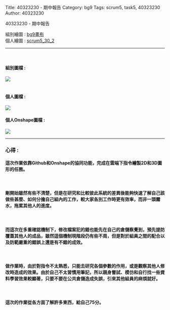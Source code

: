 Title: 40323230 - 期中報告
Category: bg9
Tags: scrum5, task5, 40323230
Author: 40323230

40323230 - 期中報告

<!-- PELICAN_END_SUMMARY -->

組別繪圖 : <a href="http://2016spring-40323250.rhcloud.com/bg9/task2_homework">bg9畫布</a> 
</br>
個人繪圖 : <a href="http://2016spring-40323230.rhcloud.com/bg9/scrum5_30_2">scrum5_30_2</a> 
<hr>
</br>
<h4>組別圖檔 :</h4> 
<img src="./../files/bg9/bg9.png">
</br>
</br>
<h4>個人圖檔 : </h4>
<img src="./../files/bg9/30_2.png">
</br>
<h4>個人Onshape圖檔 : </h4>
<img src="./../files/bg9/30_3.png">

</br>
<hr>
<h3>心得 :</h3>
<h4>這次作業依靠Github和Onshape的協同功能，完成在雲端下指令繪製2D和3D圖形的任務。</h4>
</br>
<h4>剛開始雖然有些不清楚，但是在研究和比較彼此系統的差異後能夠快速了解自己該做些甚麼、如何分擔自己組內的工作，較大家各別工作時更有效率，而非一頭霧水，拖累其他人的進度。</h4>
</br>
<h4>而這次在多重確認機制下，修改檔案犯的錯也能先在自己的倉儲察覺到，預先提防覆蓋其他人的成品，雖然這個機制現階段仍有些不周，但是對於組員之間的配合以及防範嚴重的錯誤上還是有不錯的成效。</h4>
</br>
<h4>做作業時，由於對指令不太熟悉，只能去研究各個參數的作用，或是觀察其他人修改時造成的效果。由於自己不太習慣用筆記，所以親身嘗試、模仿和自行找一些資料學習效果較顯著，只要不要在公共倉儲造成失誤，引來其他組員的麻煩就好。</h4>
</br>
<h4>這次的作業從各方面了解許多東西，給自己75分。</h4>

